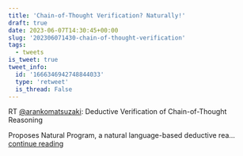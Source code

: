 ```yaml
---
title: 'Chain-of-Thought Verification? Naturally!'
draft: true
date: 2023-06-07T14:30:45+00:00
slug: '202306071430-chain-of-thought-verification'
tags:
  - tweets
is_tweet: true
tweet_info:
  id: '1666346942748844033'
  type: 'retweet'
  is_thread: False
---
```




RT [@arankomatsuzaki](https://x.com/arankomatsuzaki): Deductive Verification of Chain-of-Thought Reasoning

Proposes Natural Program, a natural language-based deductive rea… [continue reading](https://x.com/sytelus/status/1666346942748844033)
